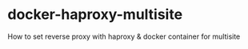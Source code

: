 # docker-haproxy-multisite
How to set reverse proxy with haproxy &amp; docker container for multisite
